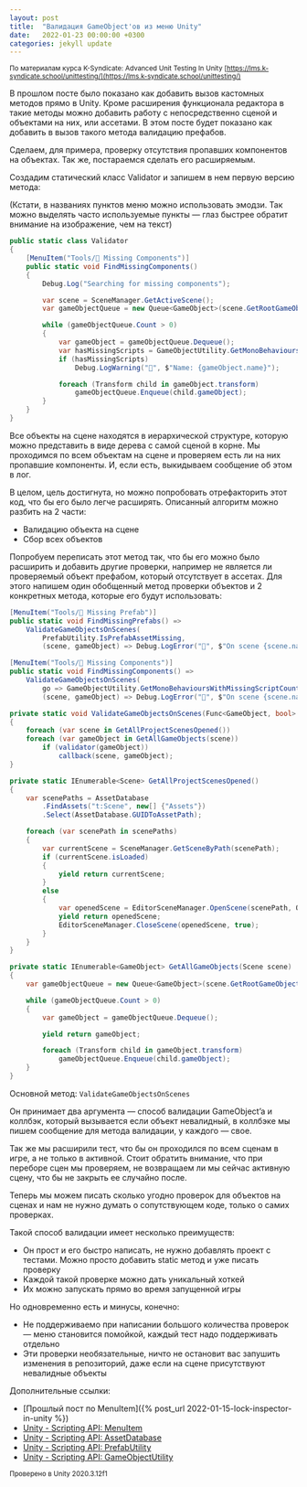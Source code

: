 ```yaml
---
layout: post
title:  "Валидация GameObject'ов из меню Unity"
date:   2022-01-23 00:00:00 +0300
categories: jekyll update
---
```

<small>По материалам курса K-Syndicate: Advanced Unit Testing In Unity [https://lms.k-syndicate.school/unittesting/](https://lms.k-syndicate.school/unittesting/)</small>

В прошлом посте было показано как добавить вызов кастомных методов прямо в Unity. Кроме расширения функционала редактора в такие методы можно добавить работу с непосредственно сценой и объектами на них, или ассетами. В этом посте будет показано как добавить в вызов такого метода валидацию префабов.

Сделаем, для примера, проверку отсутствия пропавших компонентов на объектах. Так же, постараемся сделать его расширяемым. 

Создадим статический класс Validator и запишем в нем первую версию метода:

(Кстати, в названиях пунктов меню можно использовать эмодзи. Так можно выделять часто используемые пункты — глаз быстрее обратит внимание на изображение, чем на текст)

```csharp
public static class Validator
{
	[MenuItem("Tools/🔗 Missing Components")]
	public static void FindMissingComponents()
	{
		Debug.Log("Searching for missing components");

		var scene = SceneManager.GetActiveScene();
		var gameObjectQueue = new Queue<GameObject>(scene.GetRootGameObjects());

		while (gameObjectQueue.Count > 0)
		{
			var gameObject = gameObjectQueue.Dequeue();
			var hasMissingScripts = GameObjectUtility.GetMonoBehavioursWithMissingScriptCount(gameObject) > 0;
			if (hasMissingScripts)
				Debug.LogWarning("🔗", $"Name: {gameObject.name}");

			foreach (Transform child in gameObject.transform)
				gameObjectQueue.Enqueue(child.gameObject);
		}
	}
}
```

Все объекты на сцене находятся в иерархической структуре, которую можно представить в виде дерева с самой сценой в корне. Мы проходимся по всем объектам на сцене и проверяем есть ли на них пропавшие компоненты. И, если есть, выкидываем сообщение об этом в лог.

В целом, цель достигнута, но можно попробовать отрефакторить этот код, что бы его было легче расширять. Описанный алгоритм можно разбить на 2 части: 

- Валидацию объекта на сцене
- Сбор всех объектов

Попробуем переписать этот метод так, что бы его можно было расширить и добавить другие проверки, например не является ли проверяемый объект префабом, который отсутствует в ассетах. Для этого напишем один обобщенный метод проверки объектов и 2 конкретных метода, которые его будут использовать:

```csharp
[MenuItem("Tools/🧱 Missing Prefab")]
public static void FindMissingPrefabs() =>
    ValidateGameObjectsOnScenes(
        PrefabUtility.IsPrefabAssetMissing,
        (scene, gameObject) => Debug.LogError("🧱", $"On scene {scene.name} game object {gameObject.name} has missing prefab"));

[MenuItem("Tools/🔗 Missing Components")]
public static void FindMissingComponents() =>
    ValidateGameObjectsOnScenes(
        go => GameObjectUtility.GetMonoBehavioursWithMissingScriptCount(go) > 0,
        (scene, gameObject) => Debug.LogError("🔗", $"On scene {scene.name} game object {gameObject.name} has missing component"));

private static void ValidateGameObjectsOnScenes(Func<GameObject, bool> validator, Action<Scene, GameObject> callback)
{
    foreach (var scene in GetAllProjectScenesOpened())
    foreach (var gameObject in GetAllGameObjects(scene))
        if (validator(gameObject))
            callback(scene, gameObject);
}

private static IEnumerable<Scene> GetAllProjectScenesOpened()
{
    var scenePaths = AssetDatabase
        .FindAssets("t:Scene", new[] {"Assets"})
        .Select(AssetDatabase.GUIDToAssetPath);

    foreach (var scenePath in scenePaths)
    {
        var currentScene = SceneManager.GetSceneByPath(scenePath);
        if (currentScene.isLoaded)
        {
            yield return currentScene;
        }
        else
        {
            var openedScene = EditorSceneManager.OpenScene(scenePath, OpenSceneMode.Additive);
            yield return openedScene;
            EditorSceneManager.CloseScene(openedScene, true);
        }
    }
}

private static IEnumerable<GameObject> GetAllGameObjects(Scene scene)
{
    var gameObjectQueue = new Queue<GameObject>(scene.GetRootGameObjects());

    while (gameObjectQueue.Count > 0)
    {
        var gameObject = gameObjectQueue.Dequeue();

        yield return gameObject;

        foreach (Transform child in gameObject.transform)
            gameObjectQueue.Enqueue(child.gameObject);
    }
}
```

Основной метод: `ValidateGameObjectsOnScenes`

Он принимает два аргумента — способ валидации GameObject’a и коллбэк, который вызывается если объект невалидный, в коллбэке мы пишем сообщение для метода валидации, у каждого — свое.

Так же мы расширили тест, что бы он проходился по всем сценам в игре, а не только в активной. Стоит обратить внимание, что при переборе сцен мы проверяем, не возвращаем ли мы сейчас активную сцену, что бы не закрыть ее случайно после. 

Теперь мы можем писать сколько угодно проверок для объектов на сценах и нам не нужно думать о сопутствующем коде, только о самих проверках.

Такой способ валидации имеет несколько преимуществ:
* Он прост и его быстро написать, не нужно добавлять проект с тестами. Можно просто добавить static метод и уже писать проверку
* Каждой такой проверке можно дать уникальный хоткей
* Их можно запускать прямо во время запущенной игры

Но одновременно есть и минусы, конечно:
* Не поддерживаемо при написании большого количества проверок — меню становится помойкой, каждый тест надо поддерживать отдельно
* Эти проверки необязательные, ничто не остановит вас запушить изменения в репозиторий, даже если на сцене присутствуют невалидные объекты

Дополнительные ссылки:
- [Прошлый пост по MenuItem]({% post_url 2022-01-15-lock-inspector-in-unity %})
- [Unity - Scripting API: MenuItem](https://docs.unity3d.com/ScriptReference/MenuItem.html)
- [Unity - Scripting API: AssetDatabase](https://docs.unity3d.com/ScriptReference/AssetDatabase.html)
- [Unity - Scripting API: PrefabUtility](https://docs.unity3d.com/ScriptReference/PrefabUtility.html)
- [Unity - Scripting API: GameObjectUtility](https://docs.unity3d.com/ScriptReference/GameObjectUtility.html)


<small>Проверено в Unity 2020.3.12f1</small>